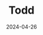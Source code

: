 ---
title: Todd
description: A minimal operating system from scratch
date: 2024-04-26
language: c
source: https://github.com/jonot-cyber/Todd
---